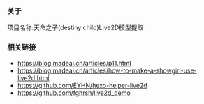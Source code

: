 ### 关于
项目名称:天命之子(destiny child)Live2D模型提取
### 相关链接
- https://blog.madeai.cn/articles/p11.html
- https://blog.madeai.cn/articles/how-to-make-a-showgirl-use-live2d.html
- https://github.com/EYHN/hexo-helper-live2d
- https://github.com/fghrsh/live2d_demo
